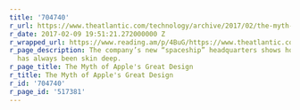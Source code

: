 ```yaml
---
title: '704740'
r_url: https://www.theatlantic.com/technology/archive/2017/02/the-myth-of-apples-great-design/516093/
r_date: 2017-02-09 19:51:21.272000000 Z
r_wrapped_url: https://www.reading.am/p/4BuG/https://www.theatlantic.com/technology/archive/2017/02/the-myth-of-apples-great-design/516093/
r_page_description: The company’s new “spaceship” headquarters shows how its beauty
  has always been skin deep.
r_page_title: The Myth of Apple's Great Design
r_title: The Myth of Apple's Great Design
r_id: '704740'
r_page_id: '517381'
---
```


